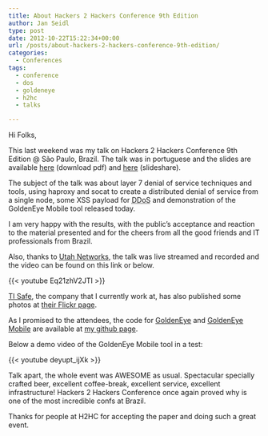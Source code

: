 ```yaml
---
title: About Hackers 2 Hackers Conference 9th Edition
author: Jan Seidl
type: post
date: 2012-10-22T15:22:34+00:00
url: /posts/about-hackers-2-hackers-conference-9th-edition/
categories:
  - Conferences
tags:
  - conference
  - dos
  - goldeneye
  - h2hc
  - talks

---
```

Hi Folks,

This last weekend was my talk on Hackers 2 Hackers Conference 9th Edition @ São Paulo, Brazil. The talk was in portuguese and the slides are available [here][1] (download pdf) and [here][2] (slideshare).

The subject of the talk was about layer 7 denial of service techniques and tools, using haproxy and socat to create a distributed denial of service from a single node, some XSS payload for <acronym title="Distributed Denial-of-Service">DDoS</acronym> and demonstration of the GoldenEye Mobile tool released today.

I am very happy with the results, with the public&#8217;s acceptance and reaction to the material presented and for the cheers from all the good friends and IT professionals from Brazil.

Also, thanks to [Utah Networks][3], the talk was live streamed and recorded and the video can be found on this link or below.

{{< youtube Eq21zhV2JTI >}}

[TI Safe][4], the company that I currently work at, has also published some photos at [their Flickr page][5].

As I promised to the attendees, the code for [GoldenEye][6] and [GoldenEye Mobile][7] are available at [my github page][8].

Below a demo video of the GoldenEye Mobile tool in a test:

{{< youtube deyupt_ijXk >}}

Talk apart, the whole event was AWESOME as usual. Spectacular specially crafted beer, excellent coffee-break, excellent service, excellent infrastructure! Hackers 2 Hackers Conference once again proved why is one of the most incredible confs at Brazil.

Thanks for people at H2HC for accepting the paper and doing such a great event.

 [1]: https://github.com/jseidl/Talks/tree/master/h2hc_9_2012
 [2]: http://www.slideshare.net/jseidl/ataques-dos-super-eficientes-layer-7-android-load-balancing-e-tor
 [3]: http://utah.com.br/
 [4]: http://www.tisafe.com/
 [5]: http://www.flickr.com/photos/tisafe/sets/72157631824670884/
 [6]: https://github.com/jseidl/GoldenEye
 [7]: https://github.com/jseidl/GoldenEye-Mobile
 [8]: https://github.com/jseidl